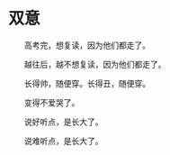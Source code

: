 # 双意

　　高考完，想复读，因为他们都走了。

　　越往后，越不想复读，因为他们都走了。



　　长得帅，随便穿。长得丑，随便穿。



　　变得不爱哭了。

　　说好听点，是长大了。

　　说难听点，是长大了。

